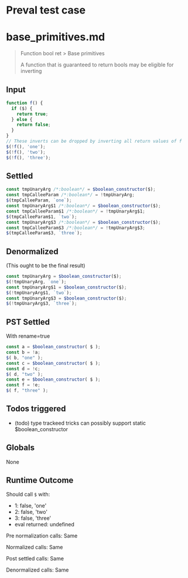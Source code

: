 # Preval test case

# base_primitives.md

> Function bool ret > Base primitives
>
> A function that is guaranteed to return bools may be eligible for inverting

## Input

`````js filename=intro
function f() {
  if ($) {
    return true;
  } else {
    return false;
  }
}
// These inverts can be dropped by inverting all return values of f
$(!f(), 'one');
$(!f(), 'two');
$(!f(), 'three');
`````


## Settled


`````js filename=intro
const tmpUnaryArg /*:boolean*/ = $boolean_constructor($);
const tmpCalleeParam /*:boolean*/ = !tmpUnaryArg;
$(tmpCalleeParam, `one`);
const tmpUnaryArg$1 /*:boolean*/ = $boolean_constructor($);
const tmpCalleeParam$1 /*:boolean*/ = !tmpUnaryArg$1;
$(tmpCalleeParam$1, `two`);
const tmpUnaryArg$3 /*:boolean*/ = $boolean_constructor($);
const tmpCalleeParam$3 /*:boolean*/ = !tmpUnaryArg$3;
$(tmpCalleeParam$3, `three`);
`````


## Denormalized
(This ought to be the final result)

`````js filename=intro
const tmpUnaryArg = $boolean_constructor($);
$(!tmpUnaryArg, `one`);
const tmpUnaryArg$1 = $boolean_constructor($);
$(!tmpUnaryArg$1, `two`);
const tmpUnaryArg$3 = $boolean_constructor($);
$(!tmpUnaryArg$3, `three`);
`````


## PST Settled
With rename=true

`````js filename=intro
const a = $boolean_constructor( $ );
const b = !a;
$( b, "one" );
const c = $boolean_constructor( $ );
const d = !c;
$( d, "two" );
const e = $boolean_constructor( $ );
const f = !e;
$( f, "three" );
`````


## Todos triggered


- (todo) type trackeed tricks can possibly support static $boolean_constructor


## Globals


None


## Runtime Outcome


Should call `$` with:
 - 1: false, 'one'
 - 2: false, 'two'
 - 3: false, 'three'
 - eval returned: undefined

Pre normalization calls: Same

Normalized calls: Same

Post settled calls: Same

Denormalized calls: Same
